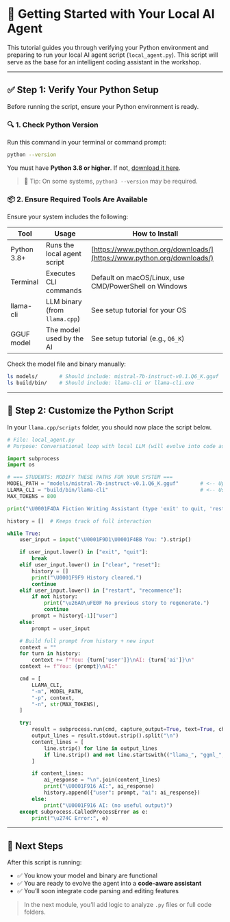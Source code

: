 # 🧪 Getting Started with Your Local AI Agent

This tutorial guides you through verifying your Python environment and preparing to run your local AI agent script (`local_agent.py`). This script will serve as the base for an intelligent coding assistant in the workshop.

---

## ✅ Step 1: Verify Your Python Setup

Before running the script, ensure your Python environment is ready.

### 🔍 1. Check Python Version

Run this command in your terminal or command prompt:

```bash
python --version
```

You must have **Python 3.8 or higher**. If not, [download it here](https://www.python.org/downloads/).

> 🧠 Tip: On some systems, `python3 --version` may be required.

### 📦 2. Ensure Required Tools Are Available

Ensure your system includes the following:

| Tool        | Usage                         | How to Install                                                         |
| ----------- | ----------------------------- | ---------------------------------------------------------------------- |
| Python 3.8+ | Runs the local agent script   | [https://www.python.org/downloads/](https://www.python.org/downloads/) |
| Terminal    | Executes CLI commands         | Default on macOS/Linux, use CMD/PowerShell on Windows                  |
| llama-cli   | LLM binary (from `llama.cpp`) | See setup tutorial for your OS                                         |
| GGUF model  | The model used by the AI      | See setup tutorial (e.g., `Q6_K`)                                      |

Check the model file and binary manually:

```bash
ls models/       # Should include: mistral-7b-instruct-v0.1.Q6_K.gguf
ls build/bin/    # Should include: llama-cli or llama-cli.exe
```

---

## 🧠 Step 2: Customize the Python Script

In your `llama.cpp/scripts` folder, you should now place the script below.

```python
# File: local_agent.py
# Purpose: Conversational loop with local LLM (will evolve into code assistant)

import subprocess
import os

# === STUDENTS: MODIFY THESE PATHS FOR YOUR SYSTEM ===
MODEL_PATH = "models/mistral-7b-instruct-v0.1.Q6_K.gguf"       # <-- Update if different
LLAMA_CLI = "build/bin/llama-cli"                              # <-- Use .exe on Windows if needed
MAX_TOKENS = 800

print("\U0001F4DA Fiction Writing Assistant (type 'exit' to quit, 'restart' to repeat the last request, 'clear' to reset story)\n")

history = []  # Keeps track of full interaction

while True:
    user_input = input("\U0001F9D1‍\U0001F4BB You: ").strip()

    if user_input.lower() in ["exit", "quit"]:
        break
    elif user_input.lower() in ["clear", "reset"]:
        history = []
        print("\U0001F9F9 History cleared.")
        continue
    elif user_input.lower() in ["restart", "recommence"]:
        if not history:
            print("\u26A0\uFE0F No previous story to regenerate.")
            continue
        prompt = history[-1]["user"]
    else:
        prompt = user_input

    # Build full prompt from history + new input
    context = ""
    for turn in history:
        context += f"You: {turn['user']}\nAI: {turn['ai']}\n"
    context += f"You: {prompt}\nAI:"

    cmd = [
        LLAMA_CLI,
        "-m", MODEL_PATH,
        "-p", context,
        "-n", str(MAX_TOKENS),
    ]

    try:
        result = subprocess.run(cmd, capture_output=True, text=True, check=True)
        output_lines = result.stdout.strip().split("\n")
        content_lines = [
            line.strip() for line in output_lines
            if line.strip() and not line.startswith(("llama_", "ggml_", "main:", "load:", "print_info:"))
        ]

        if content_lines:
            ai_response = "\n".join(content_lines)
            print("\U0001F916 AI:", ai_response)
            history.append({"user": prompt, "ai": ai_response})
        else:
            print("\U0001F916 AI: (no useful output)")
    except subprocess.CalledProcessError as e:
        print("\u274C Error:", e)
```

---

## 🧪 Next Steps

After this script is running:

- ✅ You know your model and binary are functional
- ✅ You are ready to evolve the agent into a **code-aware assistant**
- ✅ You’ll soon integrate code parsing and editing features

> In the next module, you’ll add logic to analyze `.py` files or full code folders.
